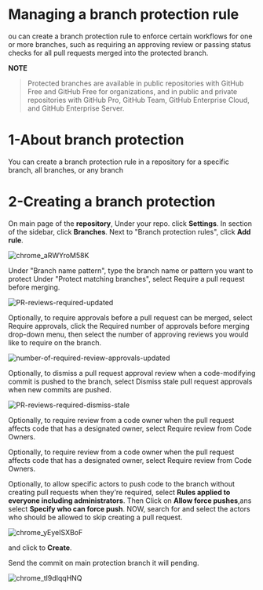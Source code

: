 # **Managing a branch protection rule**
ou can create a branch protection rule to enforce certain workflows for one or more branches, such as requiring an approving review or passing status checks for all pull requests merged into the protected branch.

**NOTE**
>Protected branches are available in public repositories with GitHub Free and GitHub Free for organizations, and in public and private repositories with GitHub Pro, GitHub Team, GitHub Enterprise Cloud, and GitHub Enterprise Server.

# 1-About branch protection
You can create a branch protection rule in a repository for a specific branch, all branches, or any branch

# 2-Creating a branch protection
On main page of the **repository**, Under your repo. click **Settings**. 
In section of the sidebar, click **Branches**.
Next to "Branch protection rules", click **Add rule**.

![chrome_aRWYroM58K](https://user-images.githubusercontent.com/71556060/176152455-5d77e9b3-b018-4a1b-824b-2490b5e462e2.png)

Under "Branch name pattern", type the branch name or pattern you want to protect
Under "Protect matching branches", select Require a pull request before merging.

![PR-reviews-required-updated](https://user-images.githubusercontent.com/71556060/176152713-8ef66c27-6d59-4329-842d-3874f06d4af9.png)

Optionally, to require approvals before a pull request can be merged, select Require approvals, click the Required number of approvals before merging drop-down menu, then select the number of approving reviews you would like to require on the branch. 

![number-of-required-review-approvals-updated](https://user-images.githubusercontent.com/71556060/176152840-751516eb-a9e7-4dbe-b899-b13c17a3dc9f.png)

Optionally, to dismiss a pull request approval review when a code-modifying commit is pushed to the branch, select Dismiss stale pull request approvals when new commits are pushed. 

![PR-reviews-required-dismiss-stale](https://user-images.githubusercontent.com/71556060/176152939-487dbc5d-bc82-43b7-9c3d-5f976a1dffec.png)

Optionally, to require review from a code owner when the pull request affects code that has a designated owner, select Require review from Code Owners.

Optionally, to require review from a code owner when the pull request affects code that has a designated owner, select Require review from Code Owners.

Optionally, to allow specific actors to push code to the branch without creating pull requests when they're required, select **Rules applied to everyone including administrators**. Then Click on **Allow force pushes**,ans select **Specify who can force push**.
NOW, search for and select the actors who should be allowed to skip creating a pull request. 

![chrome_yEyeISXBoF](https://user-images.githubusercontent.com/71556060/176154710-206be65a-e561-4715-805d-ddf20e93541f.png)

and click to **Create**.


Send the commit on main protection branch it will pending.

![chrome_tl9dIqqHNQ](https://user-images.githubusercontent.com/71556060/176155529-1d2e395d-72f3-4115-af31-7b67dce82558.png)




[LINK]: https://docs.github.com/en/repositories/configuring-branches-and-merges-in-your-repository/defining-the-mergeability-of-pull-requests/managing-a-branch-protection-rule


